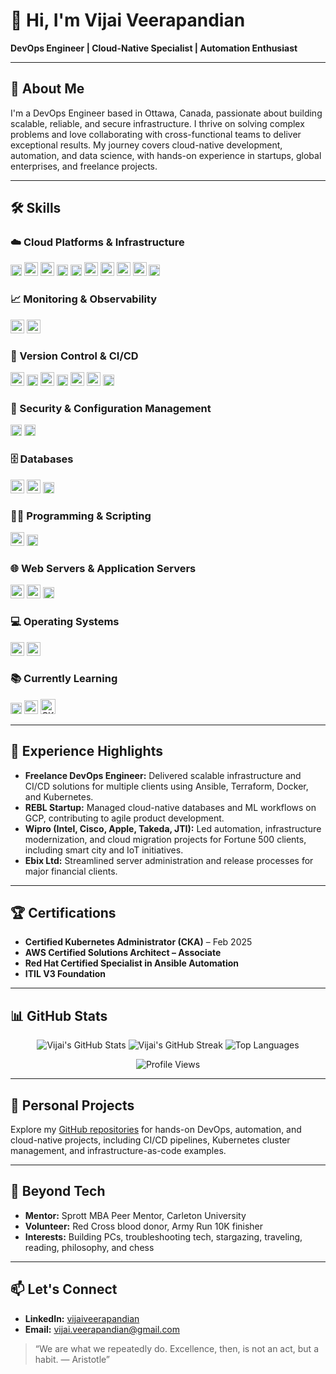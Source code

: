 # 👋 Hi, I'm Vijai Veerapandian

**DevOps Engineer | Cloud-Native Specialist | Automation Enthusiast**

---

## 🚀 About Me

I'm a DevOps Engineer based in Ottawa, Canada, passionate about building scalable, reliable, and secure infrastructure. I thrive on solving complex problems and love collaborating with cross-functional teams to deliver exceptional results. My journey covers cloud-native development, automation, and data science, with hands-on experience in startups, global enterprises, and freelance projects.

---

## 🛠️ Skills

### ☁️ Cloud Platforms & Infrastructure
<p>
  <img src="https://img.shields.io/badge/AWS-232F3E?style=flat&logo=amazonaws&logoColor=white" alt="AWS" height="18"/>
  <img src="https://cdn.jsdelivr.net/gh/devicons/devicon/icons/googlecloud/googlecloud-original.svg" alt="GCP" width="22"/>
  <img src="https://cdn.jsdelivr.net/gh/devicons/devicon/icons/azure/azure-original.svg" alt="Azure" width="22"/>
  <img src="https://img.shields.io/badge/vSphere-073042?style=flat&logo=vmware&logoColor=white" alt="VMware vSphere" height="18"/>
  <img src="https://img.shields.io/badge/Proxmox-333333?logo=proxmox&logoColor=E57000&style=flat" alt="Proxmox" height="18"/>
  <img src="https://cdn.jsdelivr.net/gh/devicons/devicon/icons/ansible/ansible-original.svg" alt="Ansible" width="22"/>
  <img src="https://cdn.jsdelivr.net/gh/devicons/devicon/icons/terraform/terraform-original.svg" alt="Terraform" width="22"/>
  <img src="https://cdn.jsdelivr.net/gh/devicons/devicon/icons/docker/docker-original.svg" alt="Docker" width="22"/>
  <img src="https://cdn.jsdelivr.net/gh/devicons/devicon/icons/kubernetes/kubernetes-plain.svg" alt="Kubernetes" width="22"/>
  <img src="https://img.shields.io/badge/Helm-0F1689?logo=helm&logoColor=white&style=flat" alt="Helm" height="18"/>
</p>

### 📈 Monitoring & Observability
<p>
  <img src="https://cdn.jsdelivr.net/gh/devicons/devicon/icons/prometheus/prometheus-original.svg" alt="Prometheus" width="22"/>
  <img src="https://cdn.jsdelivr.net/gh/devicons/devicon/icons/grafana/grafana-original.svg" alt="Grafana" width="22"/>
</p>

### 🔄 Version Control & CI/CD
<p>
  <img src="https://cdn.jsdelivr.net/gh/devicons/devicon/icons/git/git-original.svg" alt="Git" width="22"/>
  <img src="https://img.shields.io/badge/GitHub-181717?style=flat&logo=github&logoColor=white" alt="GitHub" height="18"/>
  <img src="https://cdn.jsdelivr.net/gh/devicons/devicon/icons/gitlab/gitlab-original.svg" alt="GitLab" width="22"/>
  <img src="https://img.shields.io/badge/GitHub%20Actions-2088FF?logo=githubactions&logoColor=white&style=flat" alt="GitHub Actions" height="18"/>
  <img src="https://cdn.jsdelivr.net/gh/devicons/devicon/icons/bitbucket/bitbucket-original.svg" alt="Bitbucket" width="22"/>
  <img src="https://cdn.jsdelivr.net/gh/devicons/devicon/icons/jenkins/jenkins-original.svg" alt="Jenkins" width="22"/>
  <img src="https://img.shields.io/badge/Flux%20CD-0066FF?logo=flux&logoColor=white&style=flat" alt="Flux CD" height="18"/>
</p>

### 🔐 Security & Configuration Management
<p>
  <img src="https://img.shields.io/badge/Vault-000000?logo=vault&logoColor=white&style=flat" alt="Vault" height="18"/>
  <img src="https://img.shields.io/badge/SOPS-303030?logo=gnuprivacyguard&logoColor=white&style=flat" alt="SOPS" height="18"/>
</p>

### 🗄️ Databases
<p>
  <img src="https://cdn.jsdelivr.net/gh/devicons/devicon/icons/mysql/mysql-original.svg" alt="MySQL" width="22"/>
  <img src="https://cdn.jsdelivr.net/gh/devicons/devicon/icons/mongodb/mongodb-original.svg" alt="MongoDB" width="22"/>
  <img src="https://img.shields.io/badge/MS%20SQL-CC2927?logo=microsoftsqlserver&logoColor=white&style=flat" alt="MS SQL" height="18"/>
</p>

### 👨‍💻 Programming & Scripting
<p>
  <img src="https://cdn.jsdelivr.net/gh/devicons/devicon/icons/python/python-original.svg" alt="Python" width="22"/>
  <img src="https://img.shields.io/badge/Shell-4EAA25?style=flat&logo=gnubash&logoColor=white" alt="Shell" height="18"/>
</p>

### 🌐 Web Servers & Application Servers
<p>
  <img src="https://cdn.jsdelivr.net/gh/devicons/devicon/icons/apache/apache-original.svg" alt="Apache" width="22"/>
  <img src="https://cdn.jsdelivr.net/gh/devicons/devicon/icons/nginx/nginx-original.svg" alt="nginx" width="22"/>
  <img src="https://img.shields.io/badge/IIS-0078D6?logo=microsoft&logoColor=white&style=flat" alt="IIS" height="18"/>
</p>

### 💻 Operating Systems
<p>
  <img src="https://cdn.jsdelivr.net/gh/devicons/devicon/icons/linux/linux-original.svg" alt="Linux" width="22"/>
  <img src="https://cdn.jsdelivr.net/gh/devicons/devicon/icons/windows8/windows8-original.svg" alt="Windows" width="22"/>
</p>

### 📚 Currently Learning
<p>
  <img src="https://img.shields.io/badge/Argo%20CD-EF7B4D?logo=argo&logoColor=white&style=flat" alt="Argo CD" height="18"/>
  <img src="https://cdn.jsdelivr.net/gh/devicons/devicon/icons/go/go-original.svg" alt="Go" width="22"/>
  <img src="https://images.credly.com/size/80x80/images/8e0b0bdf-6e1f-4b2b-9b7a-1b1d8f1b8b7c/ckad-certified-kubernetes-application-developer.png" alt="CKAD" height="24"/>
</p>

---

## 💼 Experience Highlights

- **Freelance DevOps Engineer:** Delivered scalable infrastructure and CI/CD solutions for multiple clients using Ansible, Terraform, Docker, and Kubernetes.
- **REBL Startup:** Managed cloud-native databases and ML workflows on GCP, contributing to agile product development.
- **Wipro (Intel, Cisco, Apple, Takeda, JTI):** Led automation, infrastructure modernization, and cloud migration projects for Fortune 500 clients, including smart city and IoT initiatives.
- **Ebix Ltd:** Streamlined server administration and release processes for major financial clients.

---

## 🏆 Certifications

- **Certified Kubernetes Administrator (CKA)** – Feb 2025
- **AWS Certified Solutions Architect – Associate**
- **Red Hat Certified Specialist in Ansible Automation**
- **ITIL V3 Foundation**

---

## 📊 GitHub Stats

<p align="center">
  <img src="https://github-readme-stats.vercel.app/api?username=vijai-veerapandian&show_icons=true&theme=tokyonight" alt="Vijai's GitHub Stats" />
  <img src="https://github-readme-streak-stats.herokuapp.com/?user=vijai-veerapandian&theme=tokyonight" alt="Vijai's GitHub Streak" />
  <img src="https://github-readme-stats.vercel.app/api/top-langs/?username=vijai-veerapandian&layout=compact&theme=tokyonight" alt="Top Languages" />
</p>

<p align="center">
  <img src="https://komarev.com/ghpvc/?username=vijai-veerapandian&color=blue" alt="Profile Views" />
</p>

---

## 🌱 Personal Projects

Explore my [GitHub repositories](https://github.com/vijai-veerapandian) for hands-on DevOps, automation, and cloud-native projects, including CI/CD pipelines, Kubernetes cluster management, and infrastructure-as-code examples.

---

## 🌟 Beyond Tech

- **Mentor:** Sprott MBA Peer Mentor, Carleton University
- **Volunteer:** Red Cross blood donor, Army Run 10K finisher
- **Interests:** Building PCs, troubleshooting tech, stargazing, traveling, reading, philosophy, and chess

---

## 📫 Let's Connect

- **LinkedIn:** [vijaiveerapandian](https://www.linkedin.com/in/vijaiveerapandian)
- **Email:** vijai.veerapandian@gmail.com

> “We are what we repeatedly do. Excellence, then, is not an act, but a habit. — Aristotle”
